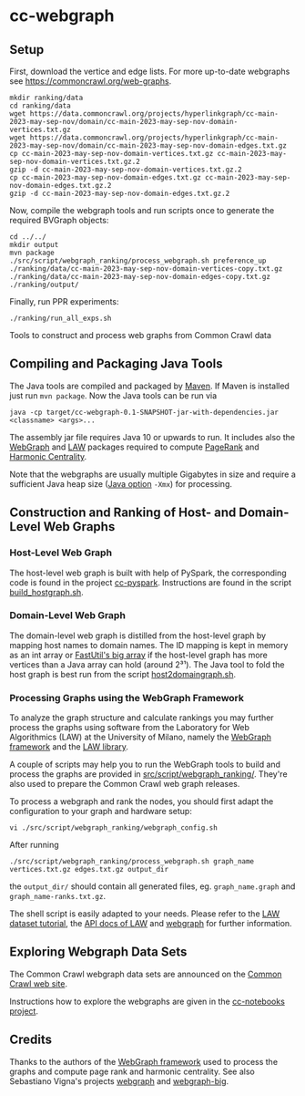 # cc-webgraph

## Setup
First, download the vertice and edge lists. For more up-to-date webgraphs see https://commoncrawl.org/web-graphs.
```
mkdir ranking/data
cd ranking/data
wget https://data.commoncrawl.org/projects/hyperlinkgraph/cc-main-2023-may-sep-nov/domain/cc-main-2023-may-sep-nov-domain-vertices.txt.gz
wget https://data.commoncrawl.org/projects/hyperlinkgraph/cc-main-2023-may-sep-nov/domain/cc-main-2023-may-sep-nov-domain-edges.txt.gz
cp cc-main-2023-may-sep-nov-domain-vertices.txt.gz cc-main-2023-may-sep-nov-domain-vertices.txt.gz.2
gzip -d cc-main-2023-may-sep-nov-domain-vertices.txt.gz.2
cp cc-main-2023-may-sep-nov-domain-edges.txt.gz cc-main-2023-may-sep-nov-domain-edges.txt.gz.2
gzip -d cc-main-2023-may-sep-nov-domain-edges.txt.gz.2
```

Now, compile the webgraph tools and run scripts once to generate the required BVGraph objects:
```
cd ../../
mkdir output
mvn package
./src/script/webgraph_ranking/process_webgraph.sh preference_up ./ranking/data/cc-main-2023-may-sep-nov-domain-vertices-copy.txt.gz ./ranking/data/cc-main-2023-may-sep-nov-domain-edges-copy.txt.gz ./ranking/output/
```

Finally, run PPR experiments:
```
./ranking/run_all_exps.sh
```


Tools to construct and process web graphs from Common Crawl data

## Compiling and Packaging Java Tools

The Java tools are compiled and packaged by [Maven](https://maven.apache.org/). If Maven is installed just run `mvn package`. Now the Java tools can be run via
```
java -cp target/cc-webgraph-0.1-SNAPSHOT-jar-with-dependencies.jar <classname> <args>...
```
The assembly jar file requires Java 10 or upwards to run. It includes also the [WebGraph](https://webgraph.di.unimi.it/) and [LAW](https://law.di.unimi.it/software.php) packages required to compute [PageRank](https://en.wikipedia.org/wiki/PageRank) and [Harmonic Centrality](https://en.wikipedia.org/wiki/Centrality#Harmonic_centrality).

Note that the webgraphs are usually multiple Gigabytes in size and require a sufficient Java heap size ([Java option](https://docs.oracle.com/en/java/javase/14/docs/specs/man/java.html#extra-options-for-java) `-Xmx`) for processing.


## Construction and Ranking of Host- and Domain-Level Web Graphs

### Host-Level Web Graph

The host-level web graph is built with help of PySpark, the corresponding code is found in the project [cc-pyspark](https://github.com/commoncrawl/cc-pyspark). Instructions are found in the script [build_hostgraph.sh](src/script/hostgraph/build_hostgraph.sh).

### Domain-Level Web Graph

The domain-level web graph is distilled from the host-level graph by mapping host names to domain names. The ID mapping is kept in memory as an int array or [FastUtil's big array](https://fastutil.di.unimi.it/docs/it/unimi/dsi/fastutil/BigArrays.html) if the host-level graph has more vertices than a Java array can hold (around 2³¹). The Java tool to fold the host graph is best run from the script [host2domaingraph.sh](src/script/host2domaingraph.sh).

### Processing Graphs using the WebGraph Framework

To analyze the graph structure and calculate rankings you may further process the graphs using software from the Laboratory for Web Algorithmics (LAW) at the University of Milano, namely the [WebGraph framework](https://webgraph.di.unimi.it/) and the [LAW library](https://law.di.unimi.it/software.php).

A couple of scripts may help you to run the WebGraph tools to build and process the graphs are provided in [src/script/webgraph_ranking/](src/script/webgraph_ranking/). They're also used to prepare the Common Crawl web graph releases.

To process a webgraph and rank the nodes, you should first adapt the configuration to your graph and hardware setup:
```
vi ./src/script/webgraph_ranking/webgraph_config.sh
```
After running
```
./src/script/webgraph_ranking/process_webgraph.sh graph_name vertices.txt.gz edges.txt.gz output_dir
```
the `output_dir/` should contain all generated files, eg. `graph_name.graph` and `graph_name-ranks.txt.gz`.

The shell script is easily adapted to your needs. Please refer to the [LAW dataset tutorial](https://law.di.unimi.it/tutorial.php), the [API docs of LAW](https://law.di.unimi.it/software/law-docs/index.html) and [webgraph](https://webgraph.di.unimi.it/docs/) for further information.


## Exploring Webgraph Data Sets

The Common Crawl webgraph data sets are announced on the [Common Crawl web site](https://commoncrawl.org/tag/webgraph/).

Instructions how to explore the webgraphs are given in the [cc-notebooks project](//github.com/commoncrawl/cc-notebooks/tree/master/cc-webgraph-statistics).


## Credits

Thanks to the authors of the [WebGraph framework](https://webgraph.di.unimi.it/) used to process the graphs and compute page rank and harmonic centrality. See also Sebastiano Vigna's projects [webgraph](//github.com/vigna/webgraph) and [webgraph-big](//github.com/vigna/webgraph-big).

